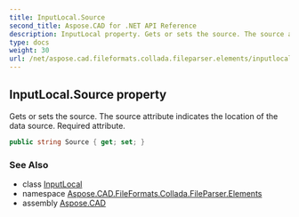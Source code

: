 ```yaml
---
title: InputLocal.Source
second_title: Aspose.CAD for .NET API Reference
description: InputLocal property. Gets or sets the source. The source attribute indicates the location of the data source. Required attribute
type: docs
weight: 30
url: /net/aspose.cad.fileformats.collada.fileparser.elements/inputlocal/source/
---
```

## InputLocal.Source property

Gets or sets the source. The source attribute indicates the location of the data source. Required attribute.

```csharp
public string Source { get; set; }
```

### See Also

* class [InputLocal](../)
* namespace [Aspose.CAD.FileFormats.Collada.FileParser.Elements](../../inputlocal/)
* assembly [Aspose.CAD](../../../)


